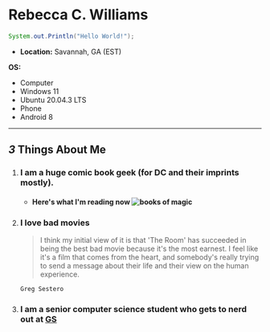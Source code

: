 # Rebecca C. Williams
```Java
System.out.Println("Hello World!");
```
*  **Location:** Savannah, GA (EST)

**OS:** 
  * Computer
   * Windows 11
   * Ubuntu 20.04.3 LTS
  * Phone
   * Android 8
 --------------------------------
 ## *3* Things About Me
 1. ### I am a huge comic book geek (for DC and their imprints mostly).
     * #### Here's what I'm reading now ![books of magic][book cover]
    
   [book cover]: https://d1466nnw0ex81e.cloudfront.net/n_iv/600/1472417.jpg
   
 2. ### I love bad movies
      > I think my initial view of it is that 'The Room' has succeeded in being the best
        bad movie because it's the most earnest. I feel like it's a film that comes from
        the heart, and somebody's really trying to send a message about their life and
        their view on the human experience.
       
        Greg Sestero
 3. ### I am a senior computer science student who gets to nerd out at [GS](https://www.georgiasouthern.edu/)
